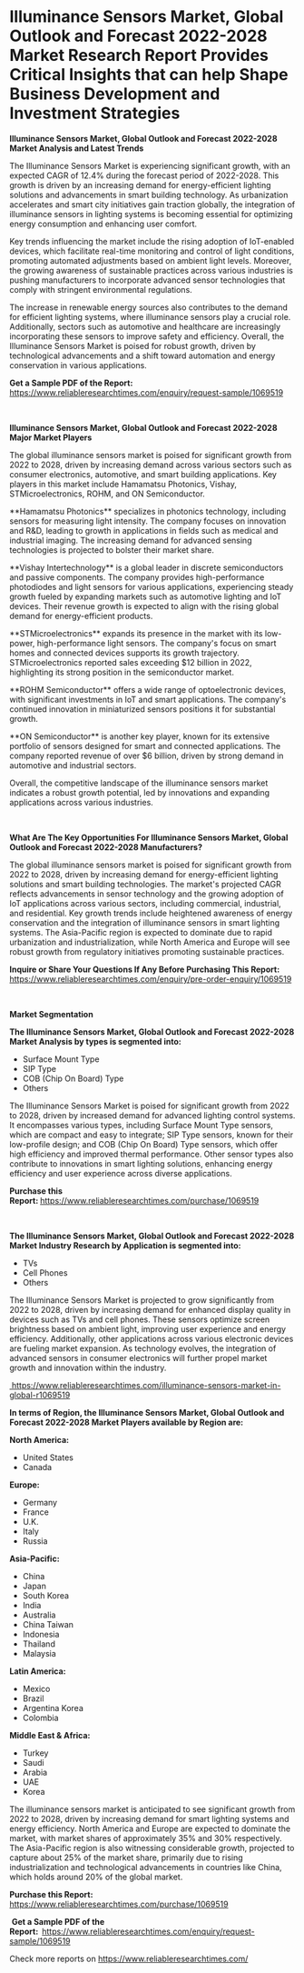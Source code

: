 <p><h1>Illuminance Sensors Market, Global Outlook and Forecast 2022-2028 Market Research Report Provides Critical Insights that can help Shape Business Development and Investment Strategies</h1></p><p><strong>Illuminance Sensors Market, Global Outlook and Forecast 2022-2028 Market Analysis and Latest Trends</strong></p>
<p><p>The Illuminance Sensors Market is experiencing significant growth, with an expected CAGR of 12.4% during the forecast period of 2022-2028. This growth is driven by an increasing demand for energy-efficient lighting solutions and advancements in smart building technology. As urbanization accelerates and smart city initiatives gain traction globally, the integration of illuminance sensors in lighting systems is becoming essential for optimizing energy consumption and enhancing user comfort.</p><p>Key trends influencing the market include the rising adoption of IoT-enabled devices, which facilitate real-time monitoring and control of light conditions, promoting automated adjustments based on ambient light levels. Moreover, the growing awareness of sustainable practices across various industries is pushing manufacturers to incorporate advanced sensor technologies that comply with stringent environmental regulations.</p><p>The increase in renewable energy sources also contributes to the demand for efficient lighting systems, where illuminance sensors play a crucial role. Additionally, sectors such as automotive and healthcare are increasingly incorporating these sensors to improve safety and efficiency. Overall, the Illuminance Sensors Market is poised for robust growth, driven by technological advancements and a shift toward automation and energy conservation in various applications.</p></p>
<p><strong>Get a Sample PDF of the Report:&nbsp;</strong> <a href="https://www.reliableresearchtimes.com/enquiry/request-sample/1069519?utm_campaign=3211&utm_medium=2&utm_source=Github&utm_content=ia&utm_term=21032025&utm_id=illuminance-sensors-market-global-outlook-and-forecast-2022-2028">https://www.reliableresearchtimes.com/enquiry/request-sample/1069519</a></p>
<p>&nbsp;</p>
<p><strong>Illuminance Sensors Market, Global Outlook and Forecast 2022-2028 Major Market Players</strong></p>
<p><p>The global illuminance sensors market is poised for significant growth from 2022 to 2028, driven by increasing demand across various sectors such as consumer electronics, automotive, and smart building applications. Key players in this market include Hamamatsu Photonics, Vishay, STMicroelectronics, ROHM, and ON Semiconductor.</p><p>**Hamamatsu Photonics** specializes in photonics technology, including sensors for measuring light intensity. The company focuses on innovation and R&D, leading to growth in applications in fields such as medical and industrial imaging. The increasing demand for advanced sensing technologies is projected to bolster their market share.</p><p>**Vishay Intertechnology** is a global leader in discrete semiconductors and passive components. The company provides high-performance photodiodes and light sensors for various applications, experiencing steady growth fueled by expanding markets such as automotive lighting and IoT devices. Their revenue growth is expected to align with the rising global demand for energy-efficient products.</p><p>**STMicroelectronics** expands its presence in the market with its low-power, high-performance light sensors. The company's focus on smart homes and connected devices supports its growth trajectory. STMicroelectronics reported sales exceeding $12 billion in 2022, highlighting its strong position in the semiconductor market.</p><p>**ROHM Semiconductor** offers a wide range of optoelectronic devices, with significant investments in IoT and smart applications. The company's continued innovation in miniaturized sensors positions it for substantial growth.</p><p>**ON Semiconductor** is another key player, known for its extensive portfolio of sensors designed for smart and connected applications. The company reported revenue of over $6 billion, driven by strong demand in automotive and industrial sectors.</p><p>Overall, the competitive landscape of the illuminance sensors market indicates a robust growth potential, led by innovations and expanding applications across various industries.</p></p>
<p>&nbsp;</p>
<p><strong>What Are The Key Opportunities For Illuminance Sensors Market, Global Outlook and Forecast 2022-2028 Manufacturers?</strong></p>
<p><p>The global illuminance sensors market is poised for significant growth from 2022 to 2028, driven by increasing demand for energy-efficient lighting solutions and smart building technologies. The market's projected CAGR reflects advancements in sensor technology and the growing adoption of IoT applications across various sectors, including commercial, industrial, and residential. Key growth trends include heightened awareness of energy conservation and the integration of illuminance sensors in smart lighting systems. The Asia-Pacific region is expected to dominate due to rapid urbanization and industrialization, while North America and Europe will see robust growth from regulatory initiatives promoting sustainable practices.</p></p>
<p><strong>Inquire or Share Your Questions If Any Before Purchasing This Report:</strong> <a href="https://www.reliableresearchtimes.com/enquiry/pre-order-enquiry/1069519?utm_campaign=3211&utm_medium=2&utm_source=Github&utm_content=ia&utm_term=21032025&utm_id=illuminance-sensors-market-global-outlook-and-forecast-2022-2028">https://www.reliableresearchtimes.com/enquiry/pre-order-enquiry/1069519</a></p>
<p>&nbsp;</p>
<p><strong>Market Segmentation</strong></p>
<p><strong>The Illuminance Sensors Market, Global Outlook and Forecast 2022-2028 Market Analysis by types is segmented into:</strong></p>
<p><ul><li>Surface Mount Type</li><li>SIP Type</li><li>COB (Chip On Board) Type</li><li>Others</li></ul></p>
<p><p>The Illuminance Sensors Market is poised for significant growth from 2022 to 2028, driven by increased demand for advanced lighting control systems. It encompasses various types, including Surface Mount Type sensors, which are compact and easy to integrate; SIP Type sensors, known for their low-profile design; and COB (Chip On Board) Type sensors, which offer high efficiency and improved thermal performance. Other sensor types also contribute to innovations in smart lighting solutions, enhancing energy efficiency and user experience across diverse applications.</p></p>
<p><strong>Purchase this Report:&nbsp;</strong><a href="https://www.reliableresearchtimes.com/purchase/1069519?utm_campaign=3211&utm_medium=2&utm_source=Github&utm_content=ia&utm_term=21032025&utm_id=illuminance-sensors-market-global-outlook-and-forecast-2022-2028">https://www.reliableresearchtimes.com/purchase/1069519</a></p>
<p>&nbsp;</p>
<p><strong>The Illuminance Sensors Market, Global Outlook and Forecast 2022-2028 Market Industry Research by Application is segmented into:</strong></p>
<p><ul><li>TVs</li><li>Cell Phones</li><li>Others</li></ul></p>
<p><p>The Illuminance Sensors Market is projected to grow significantly from 2022 to 2028, driven by increasing demand for enhanced display quality in devices such as TVs and cell phones. These sensors optimize screen brightness based on ambient light, improving user experience and energy efficiency. Additionally, other applications across various electronic devices are fueling market expansion. As technology evolves, the integration of advanced sensors in consumer electronics will further propel market growth and innovation within the industry.</p></p>
<p><a href="https://www.reliableresearchtimes.com/illuminance-sensors-market-in-global-r1069519?utm_campaign=3211&utm_medium=2&utm_source=Github&utm_content=ia&utm_term=21032025&utm_id=illuminance-sensors-market-global-outlook-and-forecast-2022-2028">&nbsp;https://www.reliableresearchtimes.com/illuminance-sensors-market-in-global-r1069519</a></p>
<p><strong>In terms of Region, the Illuminance Sensors Market, Global Outlook and Forecast 2022-2028 Market Players available by Region are:</strong></p>
<p>
    <p> <strong> North America: </strong>
        <ul>
            <li>United States</li>
            <li>Canada</li>
        </ul>
        </p> 
    <p> <strong> Europe: </strong>
        <ul>
            <li>Germany</li>
            <li>France</li>
            <li>U.K.</li>
            <li>Italy</li>
            <li>Russia</li>
        </ul>
        </p> 
    <p> <strong> Asia-Pacific: </strong>
        <ul>
            <li>China</li>
            <li>Japan</li>
            <li>South Korea</li>
            <li>India</li>
            <li>Australia</li>
            <li>China Taiwan</li>
            <li>Indonesia</li>
            <li>Thailand</li>
            <li>Malaysia</li>
        </ul>
        </p> 
    <p> <strong> Latin America: </strong>
        <ul>
            <li>Mexico</li>
            <li>Brazil</li>
            <li>Argentina Korea</li>
            <li>Colombia</li>
        </ul>
        </p> 
    <p> <strong> Middle East & Africa: </strong>
        <ul>
            <li>Turkey</li>
            <li>Saudi</li>
            <li>Arabia</li>
            <li>UAE</li>
            <li>Korea</li>
        </ul>
    </p>
    </p>
<p><p>The illuminance sensors market is anticipated to see significant growth from 2022 to 2028, driven by increasing demand for smart lighting systems and energy efficiency. North America and Europe are expected to dominate the market, with market shares of approximately 35% and 30% respectively. The Asia-Pacific region is also witnessing considerable growth, projected to capture about 25% of the market share, primarily due to rising industrialization and technological advancements in countries like China, which holds around 20% of the global market.</p></p>
<p><strong>Purchase this Report: </strong><a href="https://www.reliableresearchtimes.com/purchase/1069519?utm_campaign=3211&utm_medium=2&utm_source=Github&utm_content=ia&utm_term=21032025&utm_id=illuminance-sensors-market-global-outlook-and-forecast-2022-2028">https://www.reliableresearchtimes.com/purchase/1069519</a></p>
<p>&nbsp;<strong>Get a Sample PDF of the Report:&nbsp;&nbsp;</strong><a href="https://www.reliableresearchtimes.com/enquiry/request-sample/1069519?utm_campaign=3211&utm_medium=2&utm_source=Github&utm_content=ia&utm_term=21032025&utm_id=illuminance-sensors-market-global-outlook-and-forecast-2022-2028">https://www.reliableresearchtimes.com/enquiry/request-sample/1069519</a></p>
<p><strong></strong></p>
<p>Check more reports on <a href="https://www.reliableresearchtimes.com/?utm_campaign=3211&utm_medium=2&utm_source=Github&utm_content=ia&utm_term=21032025&utm_id=illuminance-sensors-market-global-outlook-and-forecast-2022-2028">https://www.reliableresearchtimes.com/</a></p>